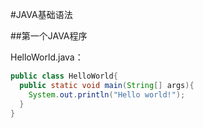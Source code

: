 ﻿#JAVA基础语法

##第一个JAVA程序

HelloWorld.java：

```java
public class HelloWorld{
  public static void main(String[] args){
    System.out.println("Hello world!");
  }
}
```
